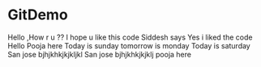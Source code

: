# GitDemo
Hello ,How r u ??
I hope u like this code
Siddesh says Yes i liked the code
Hello
Pooja here
Today is sunday
tomorrow is monday
Today is saturday
San jose
bjhjkhkjkjkljkl
San jose
bjhjkhkjkjklj
pooja here
